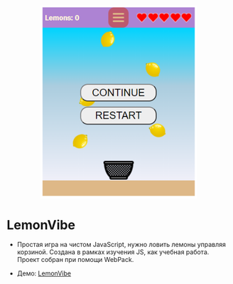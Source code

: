 <p align="center"><a href="https://arturke.github.io/Home_Projects/LemonVibe/dist/index.html"><img style = "width: 70%"src="https://github.com/ArturKe/LemonVibe/blob/main/src/img/screen_lemon.png"/></a></p>


# LemonVibe
- Простая игра на чистом JavaScript, нужно ловить лемоны управляя корзиной. Создана в рамках изучения JS, как учебная работа. Проект собран при помощи WebPack. 

- Демо: <a href="https://arturke.github.io/Home_Projects/LemonVibe/dist/index.html">LemonVibe</a>
